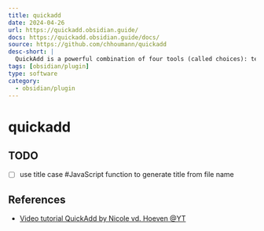 ```yaml
---
title: quickadd
date: 2024-04-26
url: https://quickadd.obsidian.guide/
docs: https://quickadd.obsidian.guide/docs/
source: https://github.com/chhoumann/quickadd
desc-short: |
  QuickAdd is a powerful combination of four tools (called choices): templates, captures, macros, and multis.
tags: [obsidian/plugin]
type: software
category:
  - obsidian/plugin
---
```

# quickadd

## TODO

- [ ] use title case #JavaScript function to generate title from file name

## References

- [Video tutorial QuickAdd by Nicole vd. Hoeven @YT](https://www.youtube.com/watch?v=LrQVQ37y6IU)
